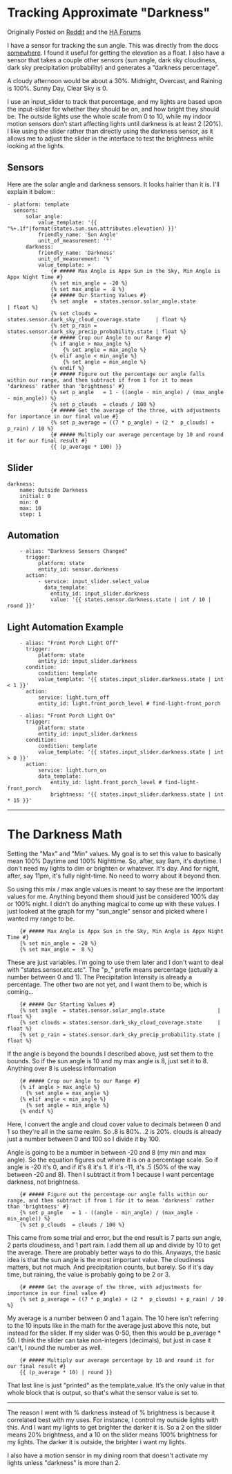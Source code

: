 # Tracking Approximate "Darkness"

Originally Posted on [Reddit](https://www.reddit.com/r/homeautomation/comments/67680g/is_it_possible_to_save_alias_triggers_in_home/dgob0tc/) and the [HA Forums](https://community.home-assistant.io/t/is-it-possible-to-save-alias-triggers/16285/4)

I have a sensor for tracking the sun angle. This was directly from the docs [somewhere](https://home-assistant.io/components/sensor.template/#sun-angle). I found it useful for getting the elevation as a float.  I also have a sensor that takes a couple other sensors (sun angle, dark sky cloudiness, dark sky precipitation probability) and generates a “darkness percentage”.

A cloudy afternoon would be about a 30%.  Midnight, Overcast, and Raining is 100%.  Sunny Day, Clear Sky is 0.

I use an input_slider to track that percentage, and my lights are based upon the input-slider for whether they should be on, and how bright they should be.  The outside lights use the whole scale from 0 to 10, while my indoor motion sensors don’t start affecting lights until darkness is at least 2 (20%).  I like using the slider rather than directly using the darkness sensor, as it allows me to adjust the slider in the interface to test the brightness while looking at the lights.

## Sensors

Here are the solar angle and darkness sensors.  It looks hairier than it is. I'll explain it below::

    - platform: template
      sensors:
          solar_angle:
              value_template: '{{ "%+.1f"|format(states.sun.sun.attributes.elevation) }}'
              friendly_name: 'Sun Angle'
              unit_of_measurement: '°'
          darkness:
              friendly_name: 'Darkness'
              unit_of_measurement: '%'
              value_template: >
                  {# ##### Max Angle is Appx Sun in the Sky, Min Angle is Appx Night Time #}
                  {% set min_angle = -20 %}
                  {% set max_angle =  8 %}
                  {# ##### Our Starting Values #}
                  {% set angle  = states.sensor.solar_angle.state                 | float %}
                  {% set clouds = states.sensor.dark_sky_cloud_coverage.state     | float %}
                  {% set p_rain = states.sensor.dark_sky_precip_probability.state | float %}
                  {# ##### Crop our Angle to our Range #}
                  {% if angle > max_angle %}
                      {% set angle = max_angle %}
                  {% elif angle < min_angle %}
                      {% set angle = min_angle %}
                  {% endif %}
                  {# ##### Figure out the percentage our angle falls within our range, and then subtract if from 1 for it to mean 'darkness' rather than 'brightness' #}
                  {% set p_angle   = 1 - ((angle - min_angle) / (max_angle - min_angle)) %}
                  {% set p_clouds  = clouds / 100 %}
                  {# ##### Get the average of the three, with adjustments for importance in our final value #}
                  {% set p_average = ((7 * p_angle) + (2 *  p_clouds) + p_rain) / 10 %}
                  {# ##### Multiply our average percentage by 10 and round it for our final result #}
                  {{ (p_average * 100) }}

## Slider

    darkness:
        name: Outside Darkness
        initial: 0
        min: 0
        max: 10
        step: 1

## Automation

        - alias: "Darkness Sensors Changed"
          trigger:
              platform: state
              entity_id: sensor.darkness
          action:
              - service: input_slider.select_value
                data_template:
                  entity_id: input_slider.darkness
                  value: '{{ states.sensor.darkness.state | int / 10 | round }}'

## Light Automation Example

        - alias: "Front Porch Light Off"
          trigger:
              platform: state
              entity_id: input_slider.darkness
          condition:
              condition: template
              value_template: '{{ states.input_slider.darkness.state | int < 1 }}'
          action:
              service: light.turn_off
              entity_id: light.front_porch_level # find-light-front_porch

        - alias: "Front Porch Light On"
          trigger:
              platform: state
              entity_id: input_slider.darkness
          condition:
              condition: template
              value_template: '{{ states.input_slider.darkness.state | int > 0 }}'
          action:
              service: light.turn_on
              data_template:
                  entity_id: light.front_porch_level # find-light-front_porch
                  brightness: '{{ states.input_slider.darkness.state | int * 15 }}'



----------

# The Darkness Math

Setting the "Max" and "Min" values. My goal is to set this value to basically mean 100% Daytime and 100% Nighttime. So, after, say 9am, it's daytime. I don't need my lights to dim or brighten or whatever. It's day. And for night, after, say 11pm, it's fully night-time. No need to worry about it beyond then.

So using this mix / max angle values is meant to say these are the important values for me. Anything beyond them should just be considered 100% day or 100% night. I didn't do anything magical to come up with these values. I just looked at the graph for my "sun_angle" sensor and picked where I wanted my range to be.

```
    {# ##### Max Angle is Appx Sun in the Sky, Min Angle is Appx Night Time #}
    {% set min_angle = -20 %}
    {% set max_angle =  8 %}
```

These are just variables. I'm going to use them later and I don't want to deal with "states.sensor.etc.etc". The "p_" prefix means percentage (actually a number between 0 and 1). The Precipitation Intensity is already a percentage. The other two are not yet, and I want them to be, which is coming...

```
    {# ##### Our Starting Values #}
    {% set angle  = states.sensor.solar_angle.state                 | float %}
    {% set clouds = states.sensor.dark_sky_cloud_coverage.state     | float %}
    {% set p_rain = states.sensor.dark_sky_precip_probability.state | float %}
```

If the angle is beyond the bounds I described above, just set them to the bounds. So if the sun angle is 10 and my max angle is 8, just set it to 8. Anything over 8 is useless information

```
    {# ##### Crop our Angle to our Range #}
    {% if angle > max_angle %}
      {% set angle = max_angle %}
    {% elif angle < min_angle %}
      {% set angle = min_angle %}
    {% endif %}
```

Here, I convert the angle and cloud cover value to decimals between 0 and 1 so they're all in the same realm. So .8 is 80%. .2 is 20%. clouds is already just a number between 0 and 100 so I divide it by 100.

Angle is going to be a number in between -20 and 8 (my min and max angle). So the equation figures out where it is on a percentage scale. So if angle is -20 it's 0, and if it's 8 it's 1. If it's -11, it's .5 (50% of the way between -20 and 8). Then I subtract it from 1 because I want percentage darkness, not brightness.

```
    {# ##### Figure out the percentage our angle falls within our range, and then subtract if from 1 for it to mean 'darkness' rather than 'brightness' #}
    {% set p_angle   = 1 - ((angle - min_angle) / (max_angle - min_angle)) %}
    {% set p_clouds  = clouds / 100 %}
```

This came from some trial and error, but the end result is 7 parts sun angle, 2 parts cloudiness, and 1 part rain. I add them all up and divide by 10 to get the average. There are probably better ways to do this. Anyways, the basic idea is that the sun angle is the most important value. The cloudiness matters, but not much. And precipitation counts, but barely. So if it's day time, but raining, the value is probably going to be 2 or 3.

```
    {# ##### Get the average of the three, with adjustments for importance in our final value #}
    {% set p_average = ((7 * p_angle) + (2 *  p_clouds) + p_rain) / 10 %}
```

My average is a number between 0 and 1 again. The 10 here isn't referring to the 10 inputs like in the math for the average just above this note, but instead for the slider. If my slider was 0-50, then this would be p_average * 50. I think the slider can take non-integers (decimals), but just in case it can't, I round the number as well.

```
    {# ##### Multiply our average percentage by 10 and round it for our final result #}
    {{ (p_average * 10) | round }}
```

That last line is just "printed" as the template_value.  It’s the only value in that whole block that is output, so that's what the sensor value is set to.


----------

The reason I went with % darkness instead of % brightness is because it correlated best with my uses. For instance, I control my outside lights with this. And I want my lights to get brighter the darker it is. So a 2 on the slider means 20% brightness, and a 10 on the slider means 100% brightness for my lights. The darker it is outside, the brighter i want my lights.

I also have a motion sensor in my dining room that doesn't activate my lights unless "darkness" is more than 2.